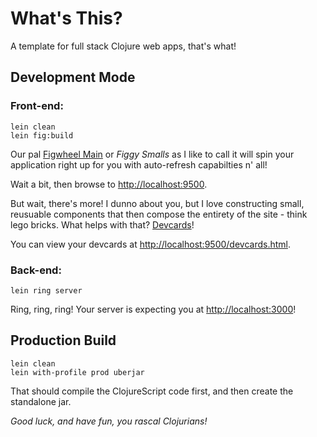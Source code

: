 # What's This?

A template for full stack Clojure web apps, that's what!

## Development Mode

### Front-end:

```
lein clean
lein fig:build
```

Our pal [Figwheel Main](https://figwheel.org/) or *Figgy Smalls* as I like to call it will spin your application right up for you with auto-refresh capabilties n' all!

Wait a bit, then browse to [http://localhost:9500](http://localhost:9500).

But wait, there's more! I dunno about you, but I love constructing small, reusuable components that then compose the entirety of the site - think lego bricks. What helps with that? [Devcards](https://github.com/bhauman/devcards)!

You can view your devcards at [http://localhost:9500/devcards.html](http://localhost:9500/devcards.html).

### Back-end:

```
lein ring server
```

Ring, ring, ring! Your server is expecting you at [http://localhost:3000](http://localhost:3000)!

## Production Build

```
lein clean
lein with-profile prod uberjar
```

That should compile the ClojureScript code first, and then create the standalone jar.

*Good luck, and have fun, you rascal Clojurians!*
